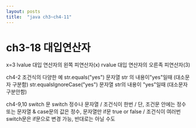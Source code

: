 ```yaml
---
layout: posts
title:  "java ch3~ch4-11"
---
```


# ch3-18 대입연산자
x=3
lvalue 대입 연산자의 왼쪽 피연산자(x)
rvalue 대입 연산자의 오른족 피연산자(3)

ch4-2 조건식의 다양한 예
str.equals("yes") 문자열 str 의 내용이"yes"일때 (대소문자 구분함)
str.equalsIgnoreCase("yes") 문자열 str의 내용이 "yes"일때 (대소문자 구분안함)

ch4-9,10 switch 문 
switch 정수나 문자열 / 조건식이 한번 / 단, 조건문 안에는 정수 또는 문자열 & case문의 값은 정수, 문자열만
if문 true or false / 조건식이 여러번
switch문은 if문으로 변경 가능, 반대로는 아닐 수도
